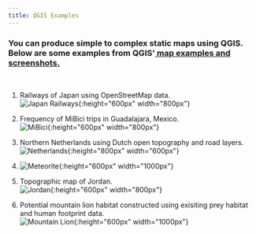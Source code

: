 ```yaml
---
title: QGIS Examples
---
```


<h3 text-align="left">You can produce simple to complex static maps using QGIS. Below are some examples from QGIS'<a href="https://qgis.org/en/site/about/screenshots.html"> map examples and screenshots.</a></h3>

<br>

1. Railways of Japan using OpenStreetMap data.<br/> ![Japan Railways](/qgis/img/japan_railways.png){:height="600px" width="800px"}<br/>


2. Frequency of MiBici trips in Guadalajara, Mexico.<br/> ![MiBici](/qgis/img/guadalajara.png){:height="600px" width="800px"}<br/>


3. Northern Netherlands using Dutch open topography and road layers.<br/> ![Netherlands](/qgis/img/groningen.jpg){:height="800px" width="600px"}<br/>


4. ![Meteorite](/qgis/img/meteorite.png){:height="600px" width="1000px"}<br/>


5. Topographic map of Jordan.<br/> ![Jordan](/qgis/img/jordan.jpg){:height="600px" width="800px"}<br/>


6. Potential mountain lion habitat constructed using exisiting prey habitat and human footprint data.<br/> ![Mountain Lion](/qgis/img/mountain_lion.jpg){:height="600px" width="1000px"}<br/>

